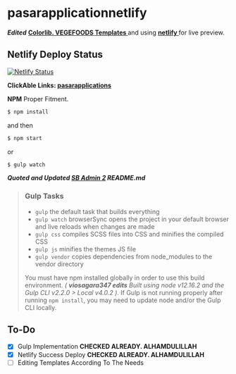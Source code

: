 # pasarapplicationnetlify
**_Edited_** **[ Colorlib. VEGEFOODS Templates ](https://colorlib.com/wp/template/vegefoods/)** and using **[ netlify ](https://www.netlify.com/)** for live preview. 

## Netlify Deploy Status
[![Netlify Status](https://api.netlify.com/api/v1/badges/f8401b63-0104-4985-acd7-61e1778bc37f/deploy-status)](https://app.netlify.com/sites/pasarapplication/deploys)

**ClickAble Links: [pasarapplications](https://pasarapplication.netlify.app)**

**NPM** Proper Fitment.
```sh
$ npm install
```
and then
```sh
$ npm start
```
or
```sh
$ gulp watch
```

__*Quoted and Updated **[SB Admin 2](https://startbootstrap.com/template-overviews/sb-admin-2/)** README.md*__

> ### Gulp Tasks
>
> -   `gulp` the default task that builds everything
> -   `gulp watch` browserSync opens the project in your default browser and live reloads when changes are made
> -   `gulp css` compiles SCSS files into CSS and minifies the compiled CSS
> -   `gulp js` minifies the themes JS file
> -   `gulp vendor` copies dependencies from node_modules to the vendor directory
>
> You must have npm installed globally in order to use this build environment. _( **viosagara347 edits** Built using node v12.16.2 and the Gulp CLI v2.2.0 > Local v4.0.2 )_. If Gulp is not running properly after running `npm install`, you may need to update node and/or the Gulp CLI locally. 

## To-Do 
- [x] Gulp Implementation **CHECKED ALREADY. ALHAMDULILLAH**
- [x] Netlify Success Deploy **CHECKED ALREADY. ALHAMDULILLAH**
- [ ] Editing Templates According To The Needs